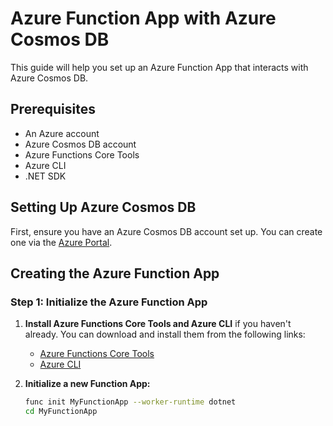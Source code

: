 # Azure Function App with Azure Cosmos DB

This guide will help you set up an Azure Function App that interacts with Azure Cosmos DB.

## Prerequisites

- An Azure account
- Azure Cosmos DB account
- Azure Functions Core Tools
- Azure CLI
- .NET SDK

## Setting Up Azure Cosmos DB

First, ensure you have an Azure Cosmos DB account set up. You can create one via the [Azure Portal](https://portal.azure.com).

## Creating the Azure Function App

### Step 1: Initialize the Azure Function App

1. **Install Azure Functions Core Tools and Azure CLI** if you haven't already. You can download and install them from the following links:
   - [Azure Functions Core Tools](https://docs.microsoft.com/azure/azure-functions/functions-run-local#v2)
   - [Azure CLI](https://docs.microsoft.com/cli/azure/install-azure-cli)

2. **Initialize a new Function App:**
   ```bash
   func init MyFunctionApp --worker-runtime dotnet
   cd MyFunctionApp
